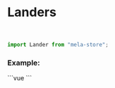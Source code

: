 # Landers
<br>

```js
import Lander from "mela-store";
```

### Example:


<LanderDocs>
```vue
<lander
  :image-link1="imageLink1"
  :image-link2="imageLink2"
  :image-link3="imageLink3"
  :image-link4="imageLink4"
/>
```
</LanderDocs>

